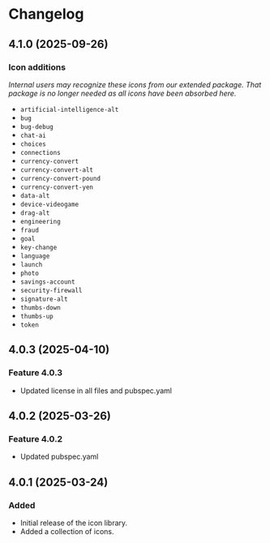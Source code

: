 <!--
 *
 *              © 2025 Visa
 *
 * Licensed under the Apache License, Version 2.0 (the "License");
 * you may not use this file except in compliance with the License.
 * You may obtain a copy of the License at
 *
 *         http://www.apache.org/licenses/LICENSE-2.0
 *
 * Unless required by applicable law or agreed to in writing, software
 * distributed under the License is distributed on an "AS IS" BASIS,
 * WITHOUT WARRANTIES OR CONDITIONS OF ANY KIND, either express or implied.
 * See the License for the specific language governing permissions and
 * limitations under the License.
 *
 *
 -->

# Changelog

## 4.1.0 (2025-09-26)

### Icon **additions**

_Internal users may recognize these icons from our extended package. That package is no longer needed as all icons have been absorbed here._

- `artificial-intelligence-alt`
- `bug`
- `bug-debug`
- `chat-ai`
- `choices`
- `connections`
- `currency-convert`
- `currency-convert-alt`
- `currency-convert-pound`
- `currency-convert-yen`
- `data-alt`
- `device-videogame`
- `drag-alt`
- `engineering`
- `fraud`
- `goal`
- `key-change`
- `language`
- `launch`
- `photo`
- `savings-account`
- `security-firewall`
- `signature-alt`
- `thumbs-down`
- `thumbs-up`
- `token`

## 4.0.3 (2025-04-10)

### Feature 4.0.3

- Updated license in all files and pubspec.yaml

## 4.0.2 (2025-03-26)

### Feature 4.0.2

- Updated pubspec.yaml

## 4.0.1 (2025-03-24)

### Added

- Initial release of the icon library.
- Added a collection of icons.
